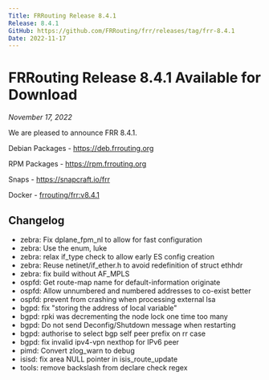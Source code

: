 ```yaml
---
Title: FRRouting Release 8.4.1
Release: 8.4.1
GitHub: https://github.com/FRRouting/frr/releases/tag/frr-8.4.1
Date: 2022-11-17
---
```


FRRouting Release 8.4.1 Available for Download
============================================

*November 17, 2022*

We are pleased to announce FRR 8.4.1.

Debian Packages - https://deb.frrouting.org

RPM Packages - https://rpm.frrouting.org

Snaps - https://snapcraft.io/frr


Docker - [frrouting/frr:v8.4.1](https://hub.docker.com/layers/frrouting/frr/v8.4.1/images/sha256-404222a596ff180dae16a49ea6b33a98a11ae56ac0b520063eb6b34779a3a91c)


Changelog
---------
  - zebra: Fix dplane_fpm_nl to allow for fast configuration
  - zebra: Use the enum, luke
  - zebra: relax if_type check to allow early ES config creation
  - zebra: Reuse netinet/if_ether.h to avoid redefinition of struct ethhdr
  - zebra: fix build without AF_MPLS
  - ospfd: Get route-map name for default-information originate
  - ospfd: Allow unnumbered and numbered addresses to co-exist better
  - ospfd: prevent from crashing when processing external lsa
  - bgpd: fix "storing the address of local variable"
  - bgpd: rpki was decrementing the node lock one time too many
  - bgpd: Do not send Deconfig/Shutdown message when restarting
  - bgpd: authorise to select bgp self peer prefix on rr case
  - bgpd: fix invalid ipv4-vpn nexthop for IPv6 peer
  - pimd: Convert zlog_warn to debug
  - isisd: fix area NULL pointer in isis_route_update
  - tools: remove backslash from declare check regex
